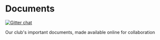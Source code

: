Documents
============
[![Gitter chat](https://badges.gitter.im/Pitt-CSC/Documents.png)](https://gitter.im/Pitt-CSC/Documents)

Our club's important documents, made available online for collaboration
